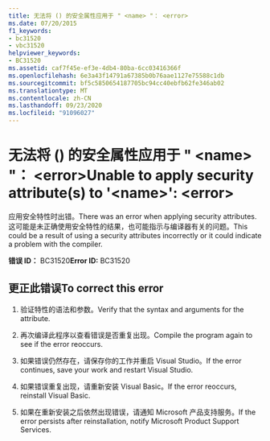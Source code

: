 ```yaml
---
title: 无法将 () 的安全属性应用于 " <name> "： <error>
ms.date: 07/20/2015
f1_keywords:
- bc31520
- vbc31520
helpviewer_keywords:
- BC31520
ms.assetid: caf7f45e-ef3e-4db4-80ba-6cc03416366f
ms.openlocfilehash: 6e3a43f14791a67385b0b76aae1127e75588c1db
ms.sourcegitcommit: bf5c5850654187705bc94cc40ebfb62fe346ab02
ms.translationtype: MT
ms.contentlocale: zh-CN
ms.lasthandoff: 09/23/2020
ms.locfileid: "91096027"
---
```

# <a name="unable-to-apply-security-attributes-to-name-error"></a><span data-ttu-id="7b72a-102">无法将 () 的安全属性应用于 " \<name> "： \<error></span><span class="sxs-lookup"><span data-stu-id="7b72a-102">Unable to apply security attribute(s) to '\<name>': \<error></span></span>

<span data-ttu-id="7b72a-103">应用安全特性时出错。</span><span class="sxs-lookup"><span data-stu-id="7b72a-103">There was an error when applying security attributes.</span></span> <span data-ttu-id="7b72a-104">这可能是未正确使用安全特性的结果，也可能指示与编译器有关的问题。</span><span class="sxs-lookup"><span data-stu-id="7b72a-104">This could be a result of using a security attributes incorrectly or it could indicate a problem with the compiler.</span></span>  
  
 <span data-ttu-id="7b72a-105">**错误 ID：** BC31520</span><span class="sxs-lookup"><span data-stu-id="7b72a-105">**Error ID:** BC31520</span></span>  
  
## <a name="to-correct-this-error"></a><span data-ttu-id="7b72a-106">更正此错误</span><span class="sxs-lookup"><span data-stu-id="7b72a-106">To correct this error</span></span>  
  
1. <span data-ttu-id="7b72a-107">验证特性的语法和参数。</span><span class="sxs-lookup"><span data-stu-id="7b72a-107">Verify that the syntax and arguments for the attribute.</span></span>  
  
2. <span data-ttu-id="7b72a-108">再次编译此程序以查看错误是否重复出现。</span><span class="sxs-lookup"><span data-stu-id="7b72a-108">Compile the program again to see if the error reoccurs.</span></span>  
  
3. <span data-ttu-id="7b72a-109">如果错误仍然存在，请保存你的工作并重启 Visual Studio。</span><span class="sxs-lookup"><span data-stu-id="7b72a-109">If the error continues, save your work and restart Visual Studio.</span></span>  
  
4. <span data-ttu-id="7b72a-110">如果错误重复出现，请重新安装 Visual Basic。</span><span class="sxs-lookup"><span data-stu-id="7b72a-110">If the error reoccurs, reinstall Visual Basic.</span></span>  
  
5. <span data-ttu-id="7b72a-111">如果在重新安装之后依然出现错误，请通知 Microsoft 产品支持服务。</span><span class="sxs-lookup"><span data-stu-id="7b72a-111">If the error persists after reinstallation, notify Microsoft Product Support Services.</span></span>  
